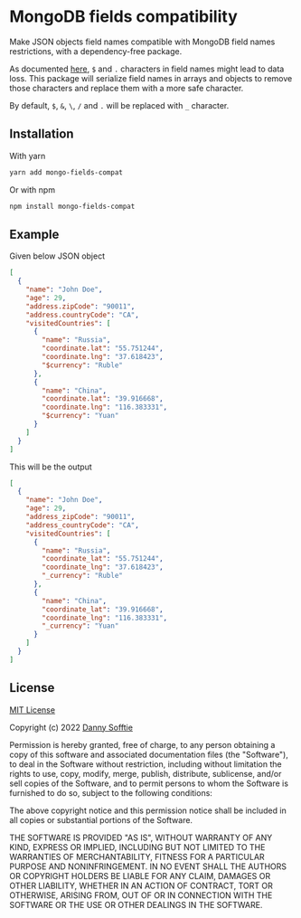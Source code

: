 # MongoDB fields compatibility

Make JSON objects field names compatible with MongoDB field names restrictions, with a dependency-free package.

As documented [here](https://docs.mongodb.com/manual/core/dot-dollar-considerations/#general-restrictions), `$` and `.` characters in field names might lead to data loss. This package will serialize field names in arrays and objects to remove those characters and replace them with a more safe character.

By default, `$`, `&`, `\`, `/` and `.` will be replaced with `_` character.

## Installation

With yarn

```bash
yarn add mongo-fields-compat
```

Or with npm

```bash
npm install mongo-fields-compat
```

## Example

Given below JSON object

```json
[
  {
    "name": "John Doe",
    "age": 29,
    "address.zipCode": "90011",
    "address.countryCode": "CA",
    "visitedCountries": [
      {
        "name": "Russia",
        "coordinate.lat": "55.751244",
        "coordinate.lng": "37.618423",
        "$currency": "Ruble"
      },
      {
        "name": "China",
        "coordinate.lat": "39.916668",
        "coordinate.lng": "116.383331",
        "$currency": "Yuan"
      }
    ]
  }
]
```

This will be the output

```json
[
  {
    "name": "John Doe",
    "age": 29,
    "address_zipCode": "90011",
    "address_countryCode": "CA",
    "visitedCountries": [
      {
        "name": "Russia",
        "coordinate_lat": "55.751244",
        "coordinate_lng": "37.618423",
        "_currency": "Ruble"
      },
      {
        "name": "China",
        "coordinate_lat": "39.916668",
        "coordinate_lng": "116.383331",
        "_currency": "Yuan"
      }
    ]
  }
]
```

## License

[MIT License](https://opensource.org/licenses/MIT)

Copyright (c) 2022 [Danny Sofftie](https://github.com/dannysofftie)

Permission is hereby granted, free of charge, to any person obtaining a copy
of this software and associated documentation files (the "Software"), to deal
in the Software without restriction, including without limitation the rights
to use, copy, modify, merge, publish, distribute, sublicense, and/or sell
copies of the Software, and to permit persons to whom the Software is
furnished to do so, subject to the following conditions:

The above copyright notice and this permission notice shall be included in all
copies or substantial portions of the Software.

THE SOFTWARE IS PROVIDED "AS IS", WITHOUT WARRANTY OF ANY KIND, EXPRESS OR
IMPLIED, INCLUDING BUT NOT LIMITED TO THE WARRANTIES OF MERCHANTABILITY,
FITNESS FOR A PARTICULAR PURPOSE AND NONINFRINGEMENT. IN NO EVENT SHALL THE
AUTHORS OR COPYRIGHT HOLDERS BE LIABLE FOR ANY CLAIM, DAMAGES OR OTHER
LIABILITY, WHETHER IN AN ACTION OF CONTRACT, TORT OR OTHERWISE, ARISING FROM,
OUT OF OR IN CONNECTION WITH THE SOFTWARE OR THE USE OR OTHER DEALINGS IN THE
SOFTWARE.
